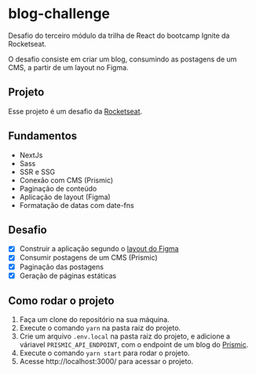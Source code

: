 # blog-challenge

Desafio do terceiro módulo da trilha de React do bootcamp Ignite da Rocketseat.

O desafio consiste em criar um blog, consumindo as postagens de um CMS, a partir de um layout no Figma.

## Projeto

Esse projeto é um desafio da [Rocketseat](https://www.rocketseat.com.br/).

## Fundamentos

- NextJs
- Sass
- SSR e SSG
- Conexão com CMS (Prismic)
- Paginação de conteúdo
- Aplicação de layout (Figma)
- Formatação de datas com date-fns

## Desafio

- [x] Construir a aplicação segundo o [layout do Figma](https://www.figma.com/file/0Y26j0tf1K2WB5c1ja5hov/Desafios-M%C3%B3dulo-3-ReactJS/duplicate)
- [x] Consumir postagens de um CMS (Prismic)
- [x] Paginação das postagens
- [x] Geração de páginas estáticas

## Como rodar o projeto

1. Faça um clone do repositório na sua máquina.
2. Execute o comando `yarn` na pasta raiz do projeto.
3. Crie um arquivo `.env.local` na pasta raiz do projeto, e adicione a váriavel `PRISMIC_API_ENDPOINT`, com o endpoint de um blog do [Prismic](https://prismic.io/).
4. Execute o comando `yarn start` para rodar o projeto.
5. Acesse http://localhost:3000/ para acessar o projeto.
